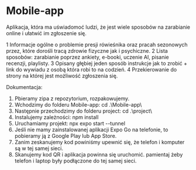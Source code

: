 # Mobile-app

Aplikacja, która ma uświadomoć ludzi, że jest wiele sposobów na zarabianie online i ułatwić im zgłoszenie się.

1 Informacje ogólne o problemie presji rówieśnika oraz pracah sezonowych przez, które dorośli tracą zdrowie fizyczne jak i psychiczne.
2 Lista sposobów: zarabianie poprzez ankiety, e-booki, uczenie AI, pisanie recenzji, playlisty.
3 Opisany głębiej jeden sposób instrukcje jak to zrobić + link do wywiadu z osobą która robi to na codzień.
4 Przekierowanie do strony na której jest możliwość zgłoszenia się.

Dokumentacja:

1. Pbieramy zipa z repozytorium, rozpakowujemy.
2. Wchodzimy do folderu Mobile-app: cd .\Mobile-app\
3. Następnie przechodzimy do folderu project: cd .\project\
4. Instalujemy zależności: npm install
5. Uruchamiamy projekt: npx expo start --tunnel
6. Jeśli nie mamy zainstalowanej aplikacji Expo Go na telefonie, to pobieramy ją z Google Play lub App Store.
7. Zanim zeskanujemy kod powiniśmy upewnić się, że telefon i komputer są w tej samej sieci.
8. Skanujemy kod QR i aplikacja powinna się uruchomić. pamientaj żeby telefon i laptop były podłączone do tej samej sieci.
